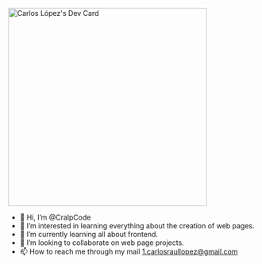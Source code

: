 <a href="https://app.daily.dev/CralpCode"><img src="https://api.daily.dev/devcards/ab70a3ef93a1452bbef31931b6cff78e.png?r=0w9" width="400" alt="Carlos López's Dev Card"/></a>

- 👋 Hi, I’m @CralpCode
- 👀 I’m interested in learning everything about the creation of web pages.
- 🌱 I’m currently learning all about frontend. 
- 💞️ I’m looking to collaborate on web page projects.
- 📫 How to reach me through my mail 1.carlosraullopez@gmail.com


